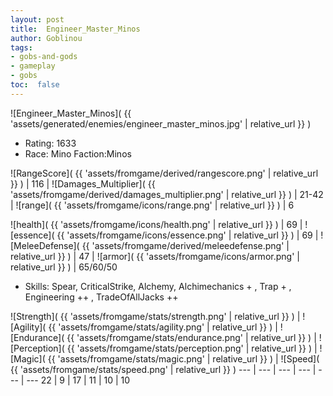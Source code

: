 ```yaml
---
layout: post
title:  Engineer_Master_Minos
author: Goblinou
tags:
- gobs-and-gods
- gameplay
- gobs
toc:  false
---
```


![Engineer_Master_Minos]( {{ 'assets/generated/enemies/engineer_master_minos.jpg' | relative_url }} )
- Rating: 1633
- Race: Mino  Faction:Minos

![RangeScore]( {{ 'assets/fromgame/derived/rangescore.png' | relative_url }} ) | 116 | ![Damages_Multiplier]( {{ 'assets/fromgame/derived/damages_multiplier.png' | relative_url }} ) | 21-42 | ![range]( {{ 'assets/fromgame/icons/range.png' | relative_url }} ) | 6


![health]( {{ 'assets/fromgame/icons/health.png' | relative_url }} ) | 69 | ![essence]( {{ 'assets/fromgame/icons/essence.png' | relative_url }} ) | 69 | ![MeleeDefense]( {{ 'assets/fromgame/derived/meleedefense.png' | relative_url }} ) | 47 | ![armor]( {{ 'assets/fromgame/icons/armor.png' | relative_url }} ) | 65/60/50

* Skills: Spear, CriticalStrike, Alchemy, Alchimechanics + , Trap + , Engineering ++ , TradeOfAllJacks ++ 

![Strength]( {{ 'assets/fromgame/stats/strength.png' | relative_url }} ) | ![Agility]( {{ 'assets/fromgame/stats/agility.png' | relative_url }} ) | ![Endurance]( {{ 'assets/fromgame/stats/endurance.png' | relative_url }} ) | ![Perception]( {{ 'assets/fromgame/stats/perception.png' | relative_url }} ) | ![Magic]( {{ 'assets/fromgame/stats/magic.png' | relative_url }} ) | ![Speed]( {{ 'assets/fromgame/stats/speed.png' | relative_url }} )
--- | --- | --- | --- | --- | ---
22 | 9 | 17 | 11 | 10 | 10

